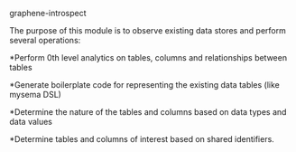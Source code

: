 graphene-introspect

The purpose of this module is to observe existing data stores and perform several operations:

*Perform 0th level analytics on tables, columns and relationships between tables

*Generate boilerplate code for representing the existing data tables (like mysema DSL)

*Determine the nature of the tables and columns based on data types and data values

*Determine tables and columns of interest based on shared identifiers.

